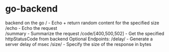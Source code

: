 # go-backend
backend on the go
/         - Echo + return random content for the specified size 
/echo     - Echo the request  
/summary  - Summarize the request 
/code/[400,500,502] - Get the specified httpStatusCode from backend 
Optional Endpoints:
/delay/<integer>   - Generate a server delay of <integer> msec 
/size/<integer>    - Specify the size of the response in bytes 
